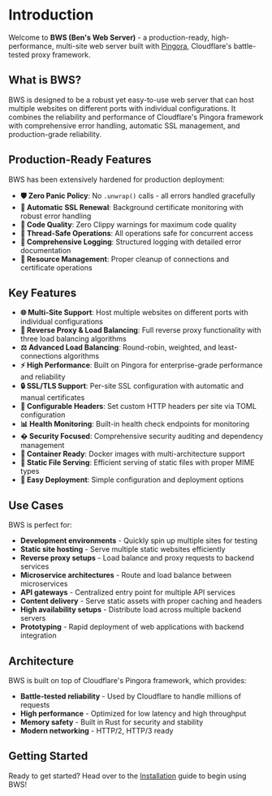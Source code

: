 # Introduction

Welcome to **BWS (Ben's Web Server)** - a production-ready, high-performance, multi-site web server built with [Pingora](https://github.com/cloudflare/pingora), Cloudflare's battle-tested proxy framework.

## What is BWS?

BWS is designed to be a robust yet easy-to-use web server that can host multiple websites on different ports with individual configurations. It combines the reliability and performance of Cloudflare's Pingora framework with comprehensive error handling, automatic SSL management, and production-grade reliability.

## Production-Ready Features

BWS has been extensively hardened for production deployment:

- **🛡️ Zero Panic Policy**: No `.unwrap()` calls - all errors handled gracefully
- **🔄 Automatic SSL Renewal**: Background certificate monitoring with robust error handling
- **🧹 Code Quality**: Zero Clippy warnings for maximum code quality
- **🔧 Thread-Safe Operations**: All operations safe for concurrent access
- **📝 Comprehensive Logging**: Structured logging with detailed error documentation
- **💾 Resource Management**: Proper cleanup of connections and certificate operations

## Key Features

- **🌐 Multi-Site Support**: Host multiple websites on different ports with individual configurations
- **🔄 Reverse Proxy & Load Balancing**: Full reverse proxy functionality with three load balancing algorithms
- **⚖️ Advanced Load Balancing**: Round-robin, weighted, and least-connections algorithms
- **⚡ High Performance**: Built on Pingora for enterprise-grade performance and reliability  
- **🔒 SSL/TLS Support**: Per-site SSL configuration with automatic and manual certificates
- **🔧 Configurable Headers**: Set custom HTTP headers per site via TOML configuration
- **📊 Health Monitoring**: Built-in health check endpoints for monitoring
- **�️ Security Focused**: Comprehensive security auditing and dependency management
- **🐳 Container Ready**: Docker images with multi-architecture support
- **📁 Static File Serving**: Efficient serving of static files with proper MIME types
- **🚀 Easy Deployment**: Simple configuration and deployment options

## Use Cases

BWS is perfect for:

- **Development environments** - Quickly spin up multiple sites for testing
- **Static site hosting** - Serve multiple static websites efficiently
- **Reverse proxy setups** - Load balance and proxy requests to backend services
- **Microservice architectures** - Route and load balance between microservices
- **API gateways** - Centralized entry point for multiple API services
- **Content delivery** - Serve static assets with proper caching and headers
- **High availability setups** - Distribute load across multiple backend servers
- **Prototyping** - Rapid deployment of web applications with backend integration

## Architecture

BWS is built on top of Cloudflare's Pingora framework, which provides:

- **Battle-tested reliability** - Used by Cloudflare to handle millions of requests
- **High performance** - Optimized for low latency and high throughput
- **Memory safety** - Built in Rust for security and stability
- **Modern networking** - HTTP/2, HTTP/3 ready

## Getting Started

Ready to get started? Head over to the [Installation](./installation.md) guide to begin using BWS!
